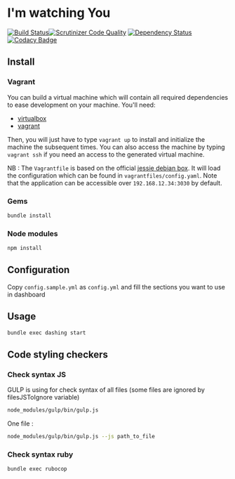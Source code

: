 # I'm watching You
[![Build Status](https://travis-ci.org/bdronneau/imwatchingyou.svg?branch=refactor%2Fbadges)](https://travis-ci.org/bdronneau/imwatchingyou)[![Scrutinizer Code Quality](https://scrutinizer-ci.com/g/bdronneau/imwatchingyou/badges/quality-score.png?b=master)](https://scrutinizer-ci.com/g/bdronneau/imwatchingyou/?branch=master)
[![Dependency Status](https://gemnasium.com/bdronneau/imwatchingyou.svg)](https://gemnasium.com/bdronneau/imwatchingyou) [![Codacy Badge](https://api.codacy.com/project/badge/Grade/aaf63545793f4c89a8ea2e8c275ee8f4)](https://www.codacy.com/app/basti1/imwatchingyou?utm_source=github.com&amp;utm_medium=referral&amp;utm_content=bdronneau/imwatchingyou&amp;utm_campaign=Badge_Grade)

## Install
### Vagrant
You can build a virtual machine which will contain all required dependencies to ease development on your machine. You'll
need:
- [virtualbox](https://www.virtualbox.org/wiki/Downloads)
- [vagrant](http://www.vagrantup.com/downloads.html)

Then, you will just have to type `vagrant up` to install and initialize the machine the subsequent times.
You can also access the machine by typing `vagrant ssh` if you need an access to the generated virtual machine.

NB : The `Vagrantfile` is based on the official [jessie debian box](https://atlas.hashicorp.com/debian/boxes/jessie64).
It will load the configuration which can be found in `vagrantfiles/config.yaml`. Note that the application can be accessible over
`192.168.12.34:3030` by default.

### Gems
```bash
bundle install
```

### Node modules
```bash
npm install
```

## Configuration
Copy ```config.sample.yml``` as ```config.yml``` and fill the sections you want to use in dashboard

## Usage
```bash
bundle exec dashing start
```

## Code styling checkers
### Check syntax JS
GULP is using for check syntax of all files (some files are ignored by filesJSToIgnore variable)

```bash
node_modules/gulp/bin/gulp.js
```
One file :

```bash
node_modules/gulp/bin/gulp.js --js path_to_file
```

### Check syntax ruby
```bash
bundle exec rubocop
```
